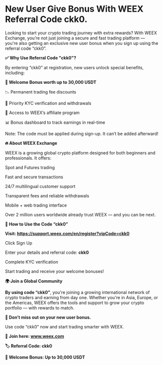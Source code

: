 # New User Give Bonus With WEEX Referral Code ckk0.

Looking to start your crypto trading journey with extra rewards? With WEEX Exchange, you’re not just joining a secure and fast trading platform — you're also getting an exclusive new user bonus when you sign up using the referral code “ckk0”.

**✅ Why Use Referral Code "ckk0"?**

By entering “ckk0” at registration, new users unlock special benefits, including:

**🎉 Welcome Bonus worth up to 30,000 USDT**

📉 Permanent trading fee discounts

🚀 Priority KYC verification and withdrawals

🔗 Access to WEEX’s affiliate program

📊 Bonus dashboard to track earnings in real-time

Note: The code must be applied during sign-up. It can’t be added afterward!

**🔥 About WEEX Exchange**

WEEX is a growing global crypto platform designed for both beginners and professionals. It offers:

Spot and Futures trading

Fast and secure transactions

24/7 multilingual customer support

Transparent fees and reliable withdrawals

Mobile + web trading interface

Over 2 million users worldwide already trust WEEX — and you can be next.

**📝 How to Use the Code “ckk0”**

**Visit: https://support.weex.com/en/register?vipCode=ckk0**

Click Sign Up

Enter your details and referral code: **ckk0**

Complete KYC verification

Start trading and receive your welcome bonuses!

**🌍 Join a Global Community**

**By using code “ckk0”**, you're joining a growing international network of crypto traders and earning from day one. Whether you're in Asia, Europe, or the Americas, WEEX offers the tools and support to grow your crypto portfolio — with rewards to match.

**🎯 Don’t miss out on your new user bonus.**

Use code “ckk0” now and start trading smarter with WEEX.

**🔗 Join here: www.weex.com**

**🏷️ Referral Code: ckk0**

**🎁 Welcome Bonus: Up to 30,000 USDT**

